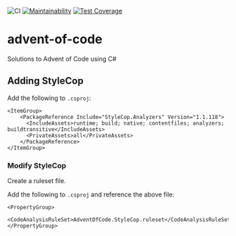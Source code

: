 ![CI](https://github.com/dfar-io/aoc15/actions/workflows/ci.yml/badge.svg)
[![Maintainability](https://api.codeclimate.com/v1/badges/df91ff4070edbe12d568/maintainability)](https://codeclimate.com/github/dfar-io/aoc15/maintainability)
[![Test Coverage](https://api.codeclimate.com/v1/badges/df91ff4070edbe12d568/test_coverage)](https://codeclimate.com/github/dfar-io/aoc15/test_coverage)

# advent-of-code
Solutions to Advent of Code using C#

## Adding StyleCop

Add the following to `.csproj`:

```
<ItemGroup>
    <PackageReference Include="StyleCop.Analyzers" Version="1.1.118">
      <IncludeAssets>runtime; build; native; contentfiles; analyzers; buildtransitive</IncludeAssets>
      <PrivateAssets>all</PrivateAssets>
    </PackageReference>
</ItemGroup>
```

### Modify StyleCop

Create a ruleset file.

Add the following to `.csproj` and reference the above file:
```
<PropertyGroup>
  <CodeAnalysisRuleSet>AdventOfCode.StyleCop.ruleset</CodeAnalysisRuleSet>
</PropertyGroup>
```
